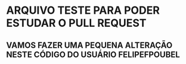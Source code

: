 # ARQUIVO TESTE PARA PODER ESTUDAR O PULL REQUEST

## VAMOS FAZER UMA PEQUENA ALTERAÇÃO NESTE CÓDIGO DO USUÁRIO FELIPEFPOUBEL